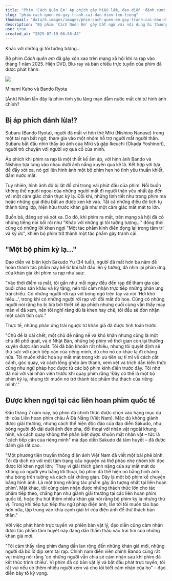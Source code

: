 ```yaml
---
title: "Phim 'Cách Quên Em' Áp phích gây hiểu lầm, đạo diễn 'đánh cược' tạo tác phẩm lạ"
slug: "phim-cach-quen-em-gay-tranh-cai-dao-dien-len-tieng"
thumbnail: "data/6.images/images/phim-cach-quen-em-gay-tranh-cai-dao-dien-len-tieng.webp"
description: "Bộ phim 'Cách Quên Em' gây bất ngờ với nội dung bi thương khác xa áp phích lãng mạn. Đạo diễn Sakudo Yu chia sẻ ý đồ và thành công tại Liên hoan phim Đà Nẵng."
use: true
created_at: "2025-07-19 06:58:48"
---
```


Khác với những gì tôi tưởng tượng...

Bộ phim *Cách quên em* đã gây xôn xao trên mạng xã hội khi ra rạp vào tháng 1 năm 2025. Hiện DVD, Blu-ray và bản chiếu trực tuyến của phim đã được phát hành.

![](/images/20250718-11660223-maidonans-000-1-view.webp)

Minami Kaho và Bando Ryota

[Ảnh] Nhầm lẫn đây là phim tình yêu lãng mạn đẫm nước mắt chỉ từ hình ảnh chính?

## Bị áp phích đánh lừa!?

Subaru (Bando Ryota), người đã mất vị hôn thê Miki (Nishino Nanase) trong một tai nạn bất ngờ, tham gia vào một nhóm hỗ trợ người mất người thân. Subaru bắt đầu nhìn thấy ảo ảnh của Miki và gặp Ikeuchi (Okada Yoshinori), người trò chuyện với người vợ quá cố của mình.

Áp phích khi phim ra rạp là một thiết kế ấm áp, với hình ảnh Bando và Nishino tựa lưng vào nhau dưới ánh nắng xuyên qua kẽ lá. Kết hợp với tựa đề đầy xót xa, nó gợi lên hình ảnh một bộ phim hẹn hò tình yêu thuần khiết, đẫm nước mắt.

Tuy nhiên, hình ảnh đó bị lật đổ chỉ trong vài phút đầu của phim. Nỗi buồn không thể nguôi ngoai của những người mất đi người thân yêu nhất ập đến với một cảm giác chân thực kỳ lạ. Đôi khi, những tình tiết như trong phim ma hoặc những giai điệu bất an được xen kẽ vào. Tất cả những điều đó tích tụ thành từng lớp, hiện hữu trước khán giả như một cảm giác mất mát to lớn.

Buồn bã, đáng sợ và xót xa. Do đó, khi phim ra mắt, trên mạng xã hội đã có những tiếng nói bối rối như "Khác với những gì tôi tưởng tượng..." đồng thời cũng có những lời khen ngợi "Một tác phẩm kinh điển đọng lại trong tâm trí và ký ức", khiến bộ phim trở thành một tác phẩm gây tranh cãi.

## "Một bộ phim kỳ lạ..."

Đạo diễn và biên kịch Sakudo Yu (34 tuổi), người đã mất hơn ba năm để hoàn thành tác phẩm này kể từ khi bắt đầu lên ý tưởng, đã nhìn lại phản ứng của khán giả khi phim ra rạp như sau:

"Vào thời điểm ra mắt, tôi gần như mỗi ngày đều đến rạp để tham gia các buổi chào sân khấu và ký tặng, nên tôi cảm nhận trực tiếp những phản ứng trái chiều. Có những người rời rạp với bỏng ngô trên tay và nói 'Hơi khó hiểu...', trong khi có những người rời rạp với đôi mắt đỏ hoe. Cũng có những người nói rằng họ bị lừa bởi thiết kế áp phích nhưng cuối cùng vẫn thấy may mắn vì đã xem, nên tôi nghĩ rằng dù là khen hay chê, tôi đều sẽ đón nhận một cách tích cực."

Thực tế, những phản ứng trái ngược từ khán giả đã được tính toán trước.

"Chủ đề là cái chết, một chủ đề nặng nề và khó khăn nhưng cũng là một chủ đề phổ quát, và ở Nhật Bản, những bộ phim về thời gian còn lại thường xuyên được sản xuất. Tôi đã băn khoăn rất nhiều, nhưng tôi quyết định sẽ thử sức với cách tiếp cận của riêng mình, dù cho nó có khác lạ đi chăng nữa. Tôi muốn khắc họa sự mất mát trong khi ưu tiên sự tỉ mỉ về cách cắt cảnh, góc quay, và cách lồng ghép âm thanh, xem xét và trích dẫn kiến thức cũng như ngữ pháp học được từ các bộ phim kinh điển trước đây. Tôi nhớ đã nói với vài nhân viên trước khi quay phim rằng 'Đây có thể là một bộ phim kỳ lạ, nhưng tôi muốn nó trở thành tác phẩm thử thách của riêng mình'."

## Được khen ngợi tại các liên hoan phim quốc tế

Đầu tháng 7 năm nay, bộ phim đã chính thức được chọn vào hạng mục dự thi của Liên hoan phim châu Á Đà Nẵng (Việt Nam). Mặc dù không giành được giải thưởng, nhưng cách thể hiện độc đáo của đạo diễn Sakudo, như bóng người đổ dài dưới ánh đèn pha, đối thoại với nhân vật ngoài khung hình, và cách quay không thể phân biệt được khuôn mặt nhân vật – tức là "cách tiếp cận của riêng mình" mà đạo diễn Sakudo đã tâm huyết – đã được đánh giá rất cao.

"Một phương tiện truyền thông điện ảnh Việt Nam đã viết một bài phê bình. Tôi đã dịch nó với một tâm trạng cầu nguyện và thở phào nhẹ nhõm khi đọc được lời khen ngợi lớn: 'Thay vì giải thích gánh nặng của sự mất mát do không có người yêu bằng lời thoại, bộ phim đã thể hiện nó bằng hình ảnh như bóng trên tường và cách cắt không gian. Đây là một bộ phim kể chuyện bằng hình ảnh. Là một trong những tác phẩm gây ấn tượng nhất tại liên hoan phim'. Mặt khác, tôi cũng cảm nhận được những thách thức lớn cho tác phẩm tiếp theo, chẳng hạn như giành giải thưởng tại các liên hoan phim quốc tế, hoặc thu hút thêm nhiều khán giả nói rằng bộ phim kỳ lạ nhưng thú vị. Trong khi tiếp tục tiếp thu ngữ pháp điện ảnh, lần tới tôi muốn táo bạo hơn nữa, tập trung vào khía cạnh giải trí của điện ảnh để thử thách bản thân."

Với việc phát hành trực tuyến và phiên bản vật lý, đạo diễn cũng cảm nhận được tác phẩm tâm huyết này đang dần thẩm thấu vào trái tim của những khán giả mới.

"Tôi cảm thấy rằng phim đang dần lan rộng đến những khán giả mới, những người đã bỏ lỡ dịp xem tại rạp. Chính nam diễn viên chính Bando cũng rất vui mừng nói rằng 'có những người vẫn chia sẻ cảm nhận sau khi phim đã kết thúc trình chiếu'. Vì phim đã có bản vật lý và bắt đầu phát trực tuyến, tôi rất vui nếu có thêm nhiều người xem và cho tôi biết cảm nhận của họ" – đạo diễn bày tỏ kỳ vọng.
